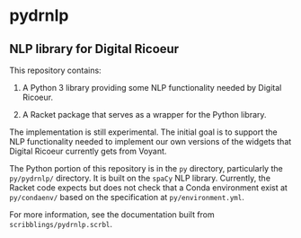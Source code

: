 # pydrnlp #
## NLP library for Digital Ricoeur ##

This repository contains:

1. A Python 3 library providing some NLP functionality needed
   by Digital Ricoeur.

2. A Racket package that serves as a wrapper for the Python library.

The implementation is still experimental.
The initial goal is to support the NLP functionality needed
to implement our own versions of the widgets that
Digital Ricoeur currently gets from Voyant.

The Python portion of this repository is in the `py` directory,
particularly the `py/pydrnlp/` directory.
It is built on the `spaCy` NLP library.
Currently, the Racket code expects but does not check
that a Conda environment exist at `py/condaenv/` based
on the specification at `py/environment.yml`.

For more information, see the documentation built from
`scribblings/pydrnlp.scrbl`.


